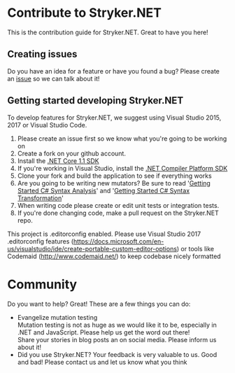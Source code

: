 # Contribute to Stryker.NET
This is the contribution guide for Stryker.NET. Great to have you here!

## Creating issues
Do you have an idea for a feature or have you found a bug? Please create an [issue](https://github.com/infosupport/stryker-net/issues/new) so we can talk about it!

## Getting started developing Stryker.NET
To develop features for Stryker.NET, we suggest using Visual Studio 2015, 2017 or Visual Studio Code.

1. Please create an issue first so we know what you're going to be working on
2. Create a fork on your github account.
3. Install the [.NET Core 1.1 SDK](https://www.microsoft.com/net/download/core)
3. If you're working in Visual Studio, install the [.NET Compiler Platform SDK](https://aka.ms/roslynsdktemplates)
4. Clone your fork and build the application to see if everything works
5. Are you going to be writing new mutators? Be sure to read '[Getting Started C# Syntax Analysis](https://github.com/dotnet/roslyn/wiki/Getting-Started-C%23-Syntax-Analysis)' and '[Getting Started C# Syntax Transformation](https://github.com/dotnet/roslyn/wiki/Getting-Started-C%23-Syntax-Transformation)'
6. When writing code please create or edit unit tests or integration tests.
7. If you're done changing code, make a pull request on the Stryker.NET repo.


This project is .editorconfig enabled. Please use Visual Studio 2017 .editorconfig features (https://docs.microsoft.com/en-us/visualstudio/ide/create-portable-custom-editor-options) or tools like Codemaid (http://www.codemaid.net/) to keep codebase nicely formatted

# Community 
Do you want to help? Great! These are a few things you can do:

* Evangelize mutation testing  
  Mutation testing is not as huge as we would like it to be, especially in .NET and JavaScript. Please help us get the word out there!  
  Share your stories in blog posts an on social media. Please inform us about it! 
* Did you use Stryker.NET? Your feedback is very valuable to us. Good and bad! Please contact us and let us know what you think